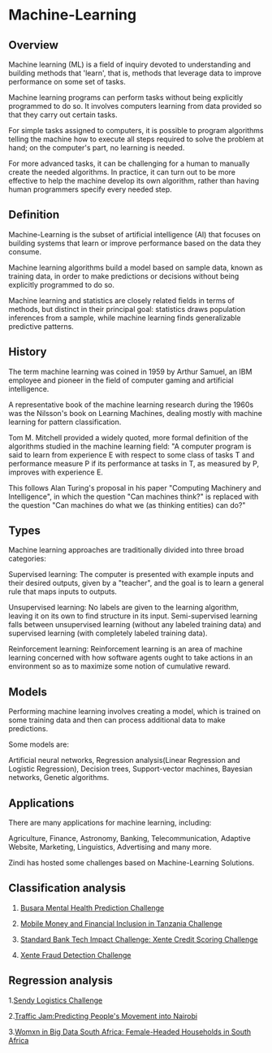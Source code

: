 # Machine-Learning


## Overview

Machine learning (ML) is a field of inquiry devoted to understanding and building methods that 'learn', that is, methods that leverage data to improve performance on some set of tasks.

Machine learning programs can perform tasks without being explicitly programmed to do so. It involves computers learning from data provided so that they carry out certain tasks. 

For simple tasks assigned to computers, it is possible to program algorithms telling the machine how to execute all steps required to solve the problem at hand; on the computer's part, no learning is needed.

For more advanced tasks, it can be challenging for a human to manually create the needed algorithms. In practice, it can turn out to be more effective to help the machine develop its own algorithm, rather than having human programmers specify every needed step.


## Definition	

Machine-Learning is the subset of artificial intelligence (AI) that focuses on building systems that learn or improve performance based on the data they consume.

Machine learning algorithms build a model based on sample data, known as training data, in order to make predictions or decisions without being explicitly programmed to do so.

Machine learning and statistics are closely related fields in terms of methods, but distinct in their principal goal: statistics draws population inferences from a sample, while machine learning finds generalizable predictive patterns.
	
	
## History

The term machine learning was coined in 1959 by Arthur Samuel, an IBM employee and pioneer in the field of computer gaming and artificial intelligence.

A representative book of the machine learning research during the 1960s was the Nilsson's book on Learning Machines, dealing mostly with machine learning for pattern classification.

Tom M. Mitchell provided a widely quoted, more formal definition of the algorithms studied in the machine learning field: "A computer program is said to learn from experience E with respect to some class of tasks T and performance measure P if its performance at tasks in T, as measured by P, improves with experience E.

This follows Alan Turing's proposal in his paper "Computing Machinery and Intelligence", in which the question "Can machines think?" is replaced with the question "Can machines do what we (as thinking entities) can do?"

 
## Types

Machine learning approaches are traditionally divided into three broad categories:

Supervised learning: The computer is presented with example inputs and their desired outputs, given by a "teacher", and the goal is to learn a general rule that maps inputs to outputs.

Unsupervised learning: No labels are given to the learning algorithm, leaving it on its own to find structure in its input. Semi-supervised learning  falls between unsupervised learning (without any labeled training data) and supervised learning (with completely labeled training data).

Reinforcement learning: Reinforcement learning is an area of machine learning concerned with how software agents ought to take actions in an environment so as to maximize some notion of cumulative reward.

## Models

Performing machine learning involves creating a model, which is trained on some training data and then can process additional data to make predictions.

Some models are:

Artificial neural networks, Regression analysis(Linear Regression and Logistic Regression), Decision trees, Support-vector machines, Bayesian networks, Genetic algorithms.


## Applications

There are many applications for machine learning, including:

Agriculture, Finance, Astronomy, Banking, Telecommunication, Adaptive Website, Marketing, Linguistics, Advertising and many more.

  
  Zindi has hosted some challenges based on Machine-Learning Solutions.


## Classification analysis

1. [Busara Mental Health Prediction Challenge](https://github.com/ZindiAfrica/Machine-Learning/tree/main/Classification%20Analysis%20Challenges/Busara%20Mental%20Health%20Prediction%20Challenge)

2. [Mobile Money and Financial Inclusion in Tanzania Challenge](https://github.com/ZindiAfrica/Machine-Learning/tree/main/Classification%20Analysis%20Challenges/Mobile%20Money%20and%20Financial%20Inclusion%20Tanzania%20Challenge)

3. [Standard Bank Tech Impact Challenge: Xente Credit Scoring Challenge](https://github.com/ZindiAfrica/Machine-Learning/tree/main/Classification%20Analysis%20Challenges/Standard%20Bank%20Tech%20Impact%20Xente%20Credit%20Score%20Challenge)

4. [Xente Fraud Detection Challenge](https://github.com/ZindiAfrica/Machine-Learning/tree/main/Classification%20Analysis%20Challenges/Xente%20Fraud%20Detection)

## Regression analysis

1.[Sendy Logistics Challenge](https://github.com/ZindiAfrica/Machine-Learning/tree/main/Regression%20Analysis%20Challenges/Sendy%20Logistics%20Challenge)

2.[Traffic Jam:Predicting People's Movement into Nairobi](https://github.com/ZindiAfrica/Machine-Learning/tree/main/Regression%20Analysis%20Challenges/Traffic%20Jam%20Predicting%20People's%20Movement%20into%20Nairobi)

3.[Womxn in Big Data South Africa: Female-Headed Households in South Africa](https://github.com/ZindiAfrica/Machine-Learning/tree/main/Regression%20Analysis%20Challenges/Womxn%20in%20Big%20Data%20South%20Africa%20Female-Headed%20HouseHolds)



